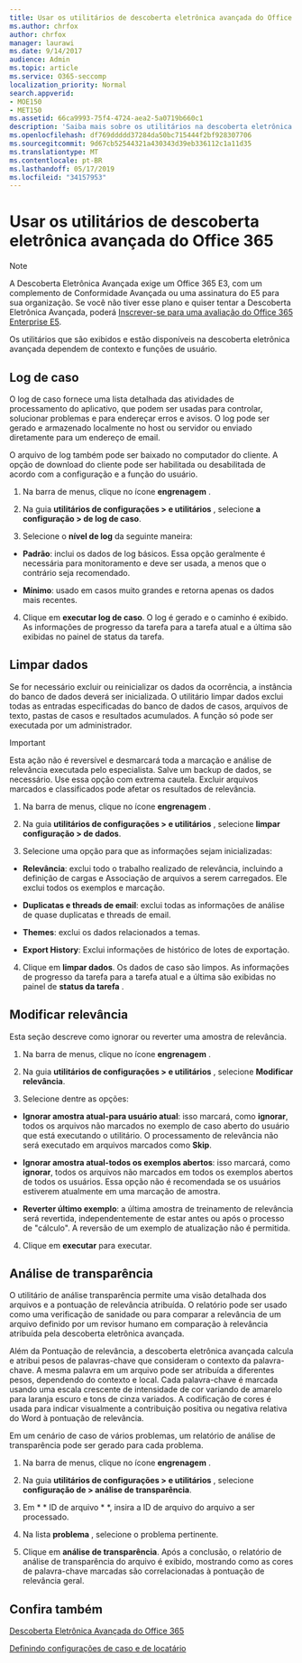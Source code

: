```yaml
---
title: Usar os utilitários de descoberta eletrônica avançada do Office 365
ms.author: chrfox
author: chrfox
manager: laurawi
ms.date: 9/14/2017
audience: Admin
ms.topic: article
ms.service: O365-seccomp
localization_priority: Normal
search.appverid:
- MOE150
- MET150
ms.assetid: 66ca9993-75f4-4724-aea2-5a0719b660c1
description: 'Saiba mais sobre os utilitários na descoberta eletrônica avançada do Office 365, incluindo log de caso, dados claros, erros de processo, modificar relevância e análise de transparência.  '
ms.openlocfilehash: df769ddddd37284da50bc715444f2bf928307706
ms.sourcegitcommit: 9d67cb52544321a430343d39eb336112c1a11d35
ms.translationtype: MT
ms.contentlocale: pt-BR
ms.lasthandoff: 05/17/2019
ms.locfileid: "34157953"
---
```

# <a name="use-office-365-advanced-ediscovery-utilities"></a>Usar os utilitários de descoberta eletrônica avançada do Office 365

> [!NOTE]
> A Descoberta Eletrônica Avançada exige um Office 365 E3, com um complemento de Conformidade Avançada ou uma assinatura do E5 para sua organização. Se você não tiver esse plano e quiser tentar a Descoberta Eletrônica Avançada, poderá [Inscrever-se para uma avaliação do Office 365 Enterprise E5](https://go.microsoft.com/fwlink/p/?LinkID=698279). 
  
Os utilitários que são exibidos e estão disponíveis na descoberta eletrônica avançada dependem de contexto e funções de usuário.
  
## <a name="case-log"></a>Log de caso

O log de caso fornece uma lista detalhada das atividades de processamento do aplicativo, que podem ser usadas para controlar, solucionar problemas e para endereçar erros e avisos. O log pode ser gerado e armazenado localmente no host ou servidor ou enviado diretamente para um endereço de email.
  
O arquivo de log também pode ser baixado no computador do cliente. A opção de download do cliente pode ser habilitada ou desabilitada de acordo com a configuração e a função do usuário.
  
1. Na barra de menus, clique no ícone **engrenagem** . 
    
2. Na guia **utilitários de configurações \> e utilitários** , selecione **a configuração \> de log de caso**.
    
3. Selecione o **nível de log** da seguinte maneira: 
    
  - **Padrão**: inclui os dados de log básicos. Essa opção geralmente é necessária para monitoramento e deve ser usada, a menos que o contrário seja recomendado.
    
  - **Mínimo**: usado em casos muito grandes e retorna apenas os dados mais recentes.
    
4. Clique em **executar log de caso**. O log é gerado e o caminho é exibido. As informações de progresso da tarefa para a tarefa atual e a última são exibidas no painel de status da tarefa.
    
## <a name="clear-data"></a>Limpar dados

Se for necessário excluir ou reinicializar os dados da ocorrência, a instância do banco de dados deverá ser inicializada. O utilitário limpar dados exclui todas as entradas especificadas do banco de dados de casos, arquivos de texto, pastas de casos e resultados acumulados. A função só pode ser executada por um administrador.
  
> [!IMPORTANT]
> Esta ação não é reversível e desmarcará toda a marcação e análise de relevância executada pelo especialista. Salve um backup de dados, se necessário. Use essa opção com extrema cautela. Excluir arquivos marcados e classificados pode afetar os resultados de relevância. 
  
1. Na barra de menus, clique no ícone **engrenagem** . 
    
2. Na guia **utilitários de configurações \> e utilitários** , selecione **limpar configuração \> de dados**.
    
3. Selecione uma opção para que as informações sejam inicializadas:
    
  - **Relevância**: exclui todo o trabalho realizado de relevância, incluindo a definição de cargas e Associação de arquivos a serem carregados. Ele exclui todos os exemplos e marcação.
    
  - **Duplicatas e threads de email**: exclui todas as informações de análise de quase duplicatas e threads de email.
    
  - **Themes**: exclui os dados relacionados a temas.
    
  - **Export History**: Exclui informações de histórico de lotes de exportação.
    
4. Clique em **limpar dados**. Os dados de caso são limpos. As informações de progresso da tarefa para a tarefa atual e a última são exibidas no painel de **status da tarefa** . 
    
## <a name="modify-relevance"></a>Modificar relevância

Esta seção descreve como ignorar ou reverter uma amostra de relevância.
  
1. Na barra de menus, clique no ícone **engrenagem** . 
    
2. Na guia **utilitários de configurações \> e utilitários** , selecione **Modificar relevância**.
    
3. Selecione dentre as opções: 
    
  - **Ignorar amostra atual-para usuário atual**: isso marcará, como **ignorar**, todos os arquivos não marcados no exemplo de caso aberto do usuário que está executando o utilitário. O processamento de relevância não será executado em arquivos marcados como **Skip**.
    
  - **Ignorar amostra atual-todos os exemplos abertos**: isso marcará, como **ignorar**, todos os arquivos não marcados em todos os exemplos abertos de todos os usuários. Essa opção não é recomendada se os usuários estiverem atualmente em uma marcação de amostra.
    
  - **Reverter último exemplo**: a última amostra de treinamento de relevância será revertida, independentemente de estar antes ou após o processo de "cálculo". A reversão de um exemplo de atualização não é permitida.
    
4. Clique em **executar** para executar. 
    
## <a name="transparency-analysis"></a>Análise de transparência

O utilitário de análise transparência permite uma visão detalhada dos arquivos e a pontuação de relevância atribuída. O relatório pode ser usado como uma verificação de sanidade ou para comparar a relevância de um arquivo definido por um revisor humano em comparação à relevância atribuída pela descoberta eletrônica avançada. 
  
Além da Pontuação de relevância, a descoberta eletrônica avançada calcula e atribui pesos de palavras-chave que consideram o contexto da palavra-chave. A mesma palavra em um arquivo pode ser atribuída a diferentes pesos, dependendo do contexto e local. Cada palavra-chave é marcada usando uma escala crescente de intensidade de cor variando de amarelo para laranja escuro e tons de cinza variados. A codificação de cores é usada para indicar visualmente a contribuição positiva ou negativa relativa do Word à pontuação de relevância. 
  
Em um cenário de caso de vários problemas, um relatório de análise de transparência pode ser gerado para cada problema.
  
1. Na barra de menus, clique no ícone **engrenagem** . 
    
2. Na guia **utilitários de configurações \> e utilitários** , selecione **configuração de \> análise de transparência**.
    
3. Em * * ID de arquivo * *, insira a ID de arquivo do arquivo a ser processado.
    
4. Na lista **problema** , selecione o problema pertinente. 
    
5. Clique em **análise de transparência**. Após a conclusão, o relatório de análise de transparência do arquivo é exibido, mostrando como as cores de palavra-chave marcadas são correlacionadas à pontuação de relevância geral.
    
## <a name="see-also"></a>Confira também

[Descoberta Eletrônica Avançada do Office 365](office-365-advanced-ediscovery.md)
  
[Definindo configurações de caso e de locatário](define-case-and-tenant-settings-in-advanced-ediscovery.md)

